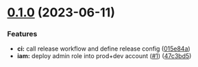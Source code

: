 # [0.1.0](https://github.com/kolvin/github-aws-ci-roles/compare/v0.0.0...v0.1.0) (2023-06-11)


### Features

* **ci:** call release workflow and define release config ([015e84a](https://github.com/kolvin/github-aws-ci-roles/commit/015e84a9ca0b253d12b46db35e5567bbaba29ebd))
* **iam:** deploy admin role into prod+dev account ([#1](https://github.com/kolvin/github-aws-ci-roles/issues/1)) ([47c3bd5](https://github.com/kolvin/github-aws-ci-roles/commit/47c3bd5db78b8b3e9e95e5dc9c7aaf576bc6cae2))
